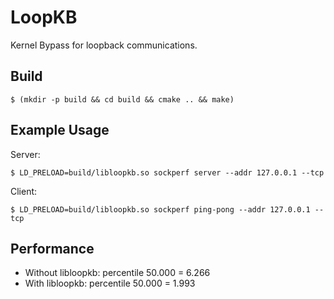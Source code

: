 # LoopKB
Kernel Bypass for loopback communications.

## Build
```
$ (mkdir -p build && cd build && cmake .. && make)
```

## Example Usage
Server:
```
$ LD_PRELOAD=build/libloopkb.so sockperf server --addr 127.0.0.1 --tcp
```

Client:
```
$ LD_PRELOAD=build/libloopkb.so sockperf ping-pong --addr 127.0.0.1 --tcp
```

## Performance
 * Without libloopkb: percentile 50.000 = 6.266
 * With libloopkb: percentile 50.000 = 1.993
